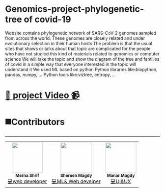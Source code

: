 # Genomics-project-phylogenetic-tree of covid-19

Website contains phylogenetic network of SARS-CoV-2 genomes sampled from across 
the world. These genomes are closely related and under evolutionary selection in their 
human hosts
The problem is that the usual sites that shows or talks about that topic are complicated for
the people who have not studied this kind of materials related to genomics or computer 
science
We will take the topic and show the diagram of the tree and families of covid in a simple 
way that everyone interested in the topic will understand it
We used ML based on python 
Python libraries like:biopython, pandas, numpy, ...
Python tools like:viztree, entropy, ..

# [📌 project Video 📹]( https://youtu.be/fTSap9grXgU)
# ◼️Contributors
<hr>
<table>
  <tbody><tr>    
    <td align="center"><a href="https://github.com/Mernashrif"><img src="https://avatars.githubusercontent.com/u/88146784?s=400&u=3bf4f8c62820a7724784751a697b0abcb28094fc&v=4" width="100px;" alt="" style="max-width: 100%;"><br><sub><b>Merna Shrif</b></sub></a><br><a href="https://github.com/Mernashrif/Genomics-project-phylogenetic-tree-of-covid-19" title="Code"><g-emoji class="g-emoji" alias="computer" fallback-src="https://github.githubassets.com/images/icons/emoji/unicode/1f4bb.png">💻</g-emoji>web developer</a></td>
    <td align="center"><a href="https://github.com/shereenmagdy"><img src="https://avatars.githubusercontent.com/u/99685762?v=4" width="100px;" alt="" style="max-width: 100%;"><br><sub><b>Shereen Magdy
</b></sub></a><br><a href="https://github.com/Mernashrif/Genomics-project-phylogenetic-tree-of-covid-19/tree/main/Tree%20code%20python" title="Code"><g-emoji class="g-emoji" alias="computer" fallback-src="https://github.githubassets.com/images/icons/emoji/unicode/1f4bb.png">💻</g-emoji>ML& Web develper</a></td>
      <td align="center"><a href="https://github.com/ManarMagdy99"><img src="https://avatars.githubusercontent.com/u/101019557?v=4" width="100px;" alt="" style="max-width: 100%;"><br><sub><b>Manar Magdy</b></sub></a><br><a href="https://github.com/Mernashrif/Genomics-project-phylogenetic-tree-of-covid-19/blob/main/genomics%20final%20(2).xd" title="Code"><g-emoji class="g-emoji" alias="computer" fallback-src="https://github.githubassets.com/images/icons/emoji/unicode/1f4bb.png">💻</g-emoji>UI&UX</a></td>
  </tr>
</tbody></table>
